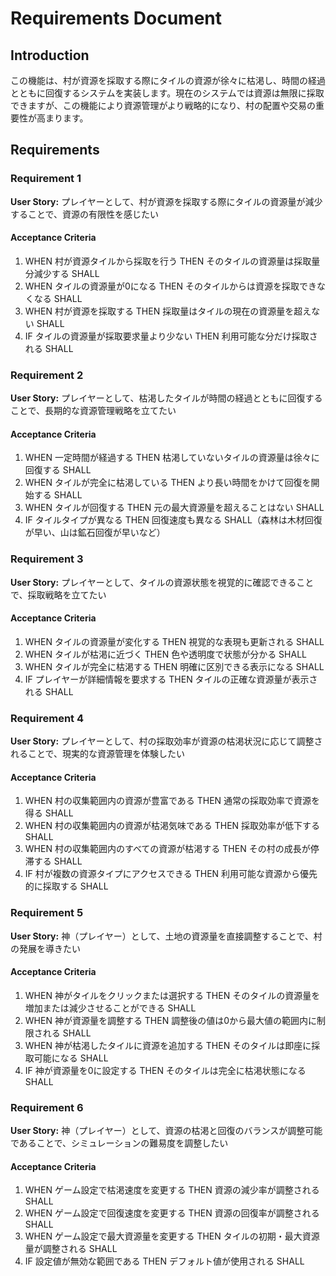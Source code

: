 # Requirements Document

## Introduction

この機能は、村が資源を採取する際にタイルの資源が徐々に枯渇し、時間の経過とともに回復するシステムを実装します。現在のシステムでは資源は無限に採取できますが、この機能により資源管理がより戦略的になり、村の配置や交易の重要性が高まります。

## Requirements

### Requirement 1

**User Story:** プレイヤーとして、村が資源を採取する際にタイルの資源量が減少することで、資源の有限性を感じたい

#### Acceptance Criteria

1. WHEN 村が資源タイルから採取を行う THEN そのタイルの資源量は採取量分減少する SHALL
2. WHEN タイルの資源量が0になる THEN そのタイルからは資源を採取できなくなる SHALL
3. WHEN 村が資源を採取する THEN 採取量はタイルの現在の資源量を超えない SHALL
4. IF タイルの資源量が採取要求量より少ない THEN 利用可能な分だけ採取される SHALL

### Requirement 2

**User Story:** プレイヤーとして、枯渇したタイルが時間の経過とともに回復することで、長期的な資源管理戦略を立てたい

#### Acceptance Criteria

1. WHEN 一定時間が経過する THEN 枯渇していないタイルの資源量は徐々に回復する SHALL
2. WHEN タイルが完全に枯渇している THEN より長い時間をかけて回復を開始する SHALL
3. WHEN タイルが回復する THEN 元の最大資源量を超えることはない SHALL
4. IF タイルタイプが異なる THEN 回復速度も異なる SHALL（森林は木材回復が早い、山は鉱石回復が早いなど）

### Requirement 3

**User Story:** プレイヤーとして、タイルの資源状態を視覚的に確認できることで、採取戦略を立てたい

#### Acceptance Criteria

1. WHEN タイルの資源量が変化する THEN 視覚的な表現も更新される SHALL
2. WHEN タイルが枯渇に近づく THEN 色や透明度で状態が分かる SHALL
3. WHEN タイルが完全に枯渇する THEN 明確に区別できる表示になる SHALL
4. IF プレイヤーが詳細情報を要求する THEN タイルの正確な資源量が表示される SHALL

### Requirement 4

**User Story:** プレイヤーとして、村の採取効率が資源の枯渇状況に応じて調整されることで、現実的な資源管理を体験したい

#### Acceptance Criteria

1. WHEN 村の収集範囲内の資源が豊富である THEN 通常の採取効率で資源を得る SHALL
2. WHEN 村の収集範囲内の資源が枯渇気味である THEN 採取効率が低下する SHALL
3. WHEN 村の収集範囲内のすべての資源が枯渇する THEN その村の成長が停滞する SHALL
4. IF 村が複数の資源タイプにアクセスできる THEN 利用可能な資源から優先的に採取する SHALL

### Requirement 5

**User Story:** 神（プレイヤー）として、土地の資源量を直接調整することで、村の発展を導きたい

#### Acceptance Criteria

1. WHEN 神がタイルをクリックまたは選択する THEN そのタイルの資源量を増加または減少させることができる SHALL
2. WHEN 神が資源量を調整する THEN 調整後の値は0から最大値の範囲内に制限される SHALL
3. WHEN 神が枯渇したタイルに資源を追加する THEN そのタイルは即座に採取可能になる SHALL
4. IF 神が資源量を0に設定する THEN そのタイルは完全に枯渇状態になる SHALL

### Requirement 6

**User Story:** 神（プレイヤー）として、資源の枯渇と回復のバランスが調整可能であることで、シミュレーションの難易度を調整したい

#### Acceptance Criteria

1. WHEN ゲーム設定で枯渇速度を変更する THEN 資源の減少率が調整される SHALL
2. WHEN ゲーム設定で回復速度を変更する THEN 資源の回復率が調整される SHALL
3. WHEN ゲーム設定で最大資源量を変更する THEN タイルの初期・最大資源量が調整される SHALL
4. IF 設定値が無効な範囲である THEN デフォルト値が使用される SHALL
